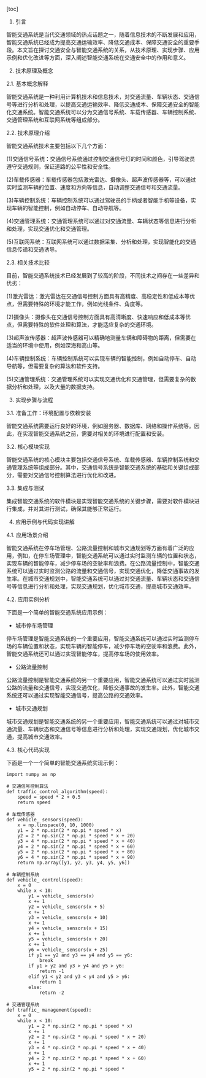 
[toc]                    
                
                
1. 引言

智能交通系统是当代交通领域的热点话题之一，随着信息技术的不断发展和应用，智能交通系统已经成为提高交通运输效率、降低交通成本、保障交通安全的重要手段。本文旨在探讨交通安全与智能交通系统的关系，从技术原理、实现步骤、应用示例和优化改进等方面，深入阐述智能交通系统在交通安全中的作用和意义。

2. 技术原理及概念

2.1. 基本概念解释

智能交通系统是一种利用计算机技术和信息技术，对交通流量、车辆状态、交通信号等进行分析和处理，以提高交通运输效率、降低交通成本、保障交通安全的智能化交通系统。智能交通系统可以分为交通信号系统、车载传感器、车辆控制系统、交通管理系统和互联网系统等组成部分。

2.2. 技术原理介绍

智能交通系统技术主要包括以下几个方面：

(1)交通信号系统：交通信号系统通过控制交通信号灯的时间和颜色，引导驾驶员遵守交通规则，保证道路的公平性和安全性。

(2)车载传感器：车载传感器包括激光雷达、摄像头、超声波传感器等，可以通过实时监测车辆的位置、速度和方向等信息，自动调整交通信号和交通流量。

(3)车辆控制系统：车辆控制系统可以通过驾驶员的手柄或者智能手机等设备，实现车辆的智能控制，例如自动停车、自动导航等。

(4)交通管理系统：交通管理系统可以通过对交通流量、车辆状态等信息进行分析和处理，实现交通优化和交通管理。

(5)互联网系统：互联网系统可以通过数据采集、分析和处理，实现智能化的交通信息传递和交通诱导。

2.3. 相关技术比较

目前，智能交通系统技术已经发展到了较高的阶段，不同技术之间存在一些差异和优劣：

(1)激光雷达：激光雷达在交通信号控制方面具有高精度、高稳定性和低成本等优点，但需要特殊的环境才能工作，例如光线条件、角度等。

(2)摄像头：摄像头在交通信号控制方面具有高清晰度、快速响应和低成本等优点，但需要特殊的软件处理和算法，才能适应复杂的交通环境。

(3)超声波传感器：超声波传感器可以精确地测量车辆和障碍物的距离，但需要在适当的环境中使用，例如深海和高山等。

(4)车辆控制系统：车辆控制系统可以实现车辆的智能控制，例如自动停车、自动导航等，但需要复杂的算法和软件支持。

(5)交通管理系统：交通管理系统可以实现交通优化和交通管理，但需要复杂的数据分析和处理，以及大量的数据支持。

3. 实现步骤与流程

3.1. 准备工作：环境配置与依赖安装

智能交通系统需要运行良好的环境，例如服务器、数据库、网络和操作系统等。因此，在实现智能交通系统之前，需要对相关的环境进行配置和安装。

3.2. 核心模块实现

智能交通系统的核心模块主要包括交通信号系统、车载传感器、车辆控制系统和交通管理系统等组成部分。其中，交通信号系统是智能交通系统的基础和关键组成部分，需要对交通信号控制算法进行优化和改进。

3.3. 集成与测试

集成智能交通系统的软件模块是实现智能交通系统的关键步骤，需要对软件模块进行集成，并对其进行测试，确保其能够正常运行。

4. 应用示例与代码实现讲解

4.1. 应用场景介绍

智能交通系统在停车场管理、公路流量控制和城市交通规划等方面有着广泛的应用，例如，在停车场管理中，智能交通系统可以通过实时监测车辆的位置和状态，实现车辆的智能停车，减少停车场的空驶率和浪费。在公路流量控制中，智能交通系统可以通过实时监测公路的流量和交通信号，实现交通优化，降低交通事故的发生率。在城市交通规划中，智能交通系统可以通过对交通流量、车辆状态和交通信号等信息进行分析和处理，实现交通规划，优化城市交通，提高城市交通效率。

4.2. 应用实例分析

下面是一个简单的智能交通系统应用示例：

- 城市停车场管理

停车场管理是智能交通系统的一个重要应用，智能交通系统可以通过实时监测停车场的车辆位置和状态，实现车辆的智能停车，减少停车场的空驶率和浪费。此外，智能交通系统还可以通过实现智能停车，提高停车场的使用效率。

- 公路流量控制

公路流量控制是智能交通系统的另一个重要应用，智能交通系统可以通过实时监测公路的流量和交通信号，实现交通优化，降低交通事故的发生率。此外，智能交通系统还可以通过实现智能交通信号，提高公路的交通效率。

- 城市交通规划

城市交通规划是智能交通系统的另一个重要应用，智能交通系统可以通过对城市交通流量、车辆状态和交通信号等信息进行分析和处理，实现交通规划，优化城市交通，提高城市交通效率。

4.3. 核心代码实现

下面是一个一个简单的智能交通系统实现示例：

```
import numpy as np

# 交通信号控制算法
def traffic_control_algorithm(speed):
    speed = speed * 2 + 0.5
    return speed

# 车载传感器
def vehicle_ sensors(speed):
    x = np.linspace(0, 10, 1000)
    y1 = 2 * np.sin(2 * np.pi * speed * x)
    y2 = 2 * np.sin(2 * np.pi * speed * x + 20)
    y3 = 4 * np.sin(2 * np.pi * speed * x + 40)
    y4 = 2 * np.sin(2 * np.pi * speed * x + 60)
    y5 = 2 * np.sin(2 * np.pi * speed * x + 80)
    y6 = 4 * np.sin(2 * np.pi * speed * x + 90)
    return np.array([y1, y2, y3, y4, y5, y6])

# 车辆控制系统
def vehicle_ control(speed):
    x = 0
    while x < 10:
        y1 = vehicle_ sensors(x)
        x += 1
        y2 = vehicle_ sensors(x + 5)
        x += 1
        y3 = vehicle_ sensors(x + 10)
        x += 1
        y4 = vehicle_ sensors(x + 15)
        x += 1
        y5 = vehicle_ sensors(x + 20)
        x += 1
        y6 = vehicle_ sensors(x + 25)
        if y1 == y2 and y3 == y4 and y5 == y6:
            break
        if y1 > y2 and y3 > y4 and y5 > y6:
            return -1
        elif y1 < y2 and y3 < y4 and y5 > y6:
            return 1
        else:
            return -2

# 交通管理系统
def traffic_ management(speed):
    x = 0
    while x < 10:
        y1 = 2 * np.sin(2 * np.pi * speed * x)
        x += 1
        y2 = 2 * np.sin(2 * np.pi * speed * x + 20)
        x += 1
        y3 = 4 * np.sin(2 * np.pi * speed * x + 40)
        x += 1
        y4 = 2 * np.sin(2 * np.pi * speed * x + 60)
        x += 1
        y5 = 2 * np.sin(2 * np.pi * speed *

